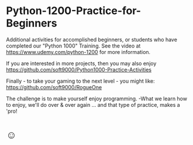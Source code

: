 # Python-1200-Practice-for-Beginners

Additional activities for accomplished beginners, or students who have completed our "Python 1000" Training. See the video at https://www.udemy.com/python-1200 for more information.

If you are interested in more projects, then you may also enjoy https://github.com/soft9000/Python1000-Practice-Activities

Finally - to take your gaming to the next level - you might like: https://github.com/soft9000/RogueOne

The challenge is to make yourself enjoy programming. -What we learn how to enjoy, we'll do over & over again ... and that type of practice, makes a 'pro! 

# ☺

